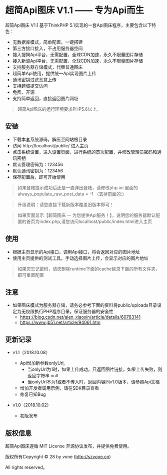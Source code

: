 
超简Api图床 V1.1 —— 专为Api而生
===============


超简Api图床 V1.1 基于ThinkPHP 5.1实现的一套Api图床程序，主要包含以下特色：

 + 无数据库模式，简单配置，一键搭建
 + 第三方接口接入，不占用服务器空间
 + 接入搜狗Api平台，无需配置，全球CDN加速，永久不限量图片存储
 + 接入新浪Api平台，无需配置，全球CDN加速，永久不限量图片存储
 + 支持服务器存储模式，代替普通图床
 + 超简单Api使用，提供统一Api实现图片上传
 + 通讯密钥过滤恶意上传
 + 支持跨域提交访问
 + 免费、开源
 + 支持简单返回，直接返回图片网址

> 超简Api图床的运行环境要求PHP5.6以上。

## 安装

 + 下载本套系统源码，解压至网站根目录
 + 访问 http://localhost/public/ 进入主页
 + 点击系统设置，进入设置页面，进行系统的首次配置，并修改管理员密码和通讯密钥
 + 默认管理密码为：123456
 + 默认通讯密钥为：123456
 + 保存配置后，即可开始使用

 > 如果登陆提示成功后还是一直弹出登陆，请修改php.ini 里面的 always_populate_raw_post_data = -1  （去掉前面的;）
 
 > 升级说明：请您直接下载新版本覆盖旧版本即可！
 
 > 如果页面显示【超简图床 -- 为您提供Api服务！】，说明您的服务器默认配置的首页为index.php,请您访问localhost/public/index.html进入主页

## 使用

 + 根据主页显示的Api接口，调用Api接口，将会返回对应的图片地址
 + 使用主页提供的测试工具，手动选择图片上传，会显示对应的图片地址

 > 如果您忘记密码，请您删除runtime下面的cache目录下面的所有文件夹，即可重置配置 
## 注意

 + 如果图床模式为服务器存储，请务必参考下面的资料将public/uploads目录设定为无权限执行PHP程序目录，保证服务器的安全性
   + https://blog.csdn.net/alen_xiaoxin/article/details/60783141
   + https://www.jb51.net/article/94061.htm

## 更新记录

 + v1.1（2018.10.08）
   + Api增加新参数onlyUrl,
     + 当onlyUrl为1时，如果上传成功，只返回图片链接，如果上传失败，则返回字符串 null
     + 当onlyUrl不为1或者不传入时，返回内容同v1.0版本，请参照Api文档
   + 增加开发者调用示例，请在SDK目录查看
   + 修复已知Bug


 + v1.0（2018.10.02） 
   + 初版发布

## 版权信息

超简Api图床遵循 MIT License 开源协议发布，并提供免费使用。


版权所有Copyright © 28 by vone (http://szvone.cn)

All rights reserved。


